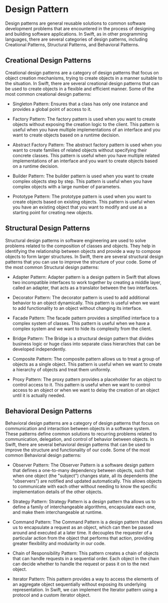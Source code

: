 # Design Pattern

Design patterns are general reusable solutions to common software development problems that are encountered in the process of designing and building software applications. In Swift, as in other programming languages, there are several categories of design patterns, including Creational Patterns, Structural Patterns, and Behavioral Patterns.

## Creational Design Patterns

Creational design patterns are a category of design patterns that focus on object creation mechanisms, trying to create objects in a manner suitable to the situation. In Swift, there are several creational design patterns that can be used to create objects in a flexible and efficient manner. Some of the most common creational design patterns:

* Singleton Pattern: Ensures that a class has only one instance and provides a global point of access to it.

* Factory Pattern: The factory pattern is used when you want to create objects without exposing the creation logic to the client. This pattern is useful when you have multiple implementations of an interface and you want to create objects based on a runtime decision.

* Abstract Factory Pattern: The abstract factory pattern is used when you want to create families of related objects without specifying their concrete classes. This pattern is useful when you have multiple related implementations of an interface and you want to create objects based on a runtime decision.

* Builder Pattern: The builder pattern is used when you want to create complex objects step by step. This pattern is useful when you have complex objects with a large number of parameters.

* Prototype Pattern: The prototype pattern is used when you want to create objects based on existing objects. This pattern is useful when you have an existing object that you want to modify and use as a starting point for creating new objects.

## Structural Design Patterns

Structural design patterns in software engineering are used to solve problems related to the composition of classes and objects. They help in identifying the relationship between objects and provide a way to compose objects to form larger structures. In Swift, there are several structural design patterns that you can use to improve the structure of your code. Some of the most common Structural design patterns:

* Adapter Pattern: Adapter pattern is a design pattern in Swift that allows two incompatible interfaces to work together by creating a middle layer, called an adapter, that acts as a translator between the two interfaces.

* Decorator Pattern: The decorator pattern is used to add additional behavior to an object dynamically. This pattern is useful when we want to add functionality to an object without changing its interface.

* Facade Pattern: The facade pattern provides a simplified interface to a complex system of classes. This pattern is useful when we have a complex system and we want to hide its complexity from the client.

* Bridge Pattern: The Bridge is a structural design pattern that divides business logic or huge class into separate class hierarchies that can be developed independently.

* Composite Pattern: The composite pattern allows us to treat a group of objects as a single object. This pattern is useful when we want to create a hierarchy of objects and treat them uniformly.

* Proxy Pattern: The proxy pattern provides a placeholder for an object to control access to it. This pattern is useful when we want to control access to an object or when we want to delay the creation of an object until it is actually needed.

##  Behavioral Design Patterns

Behavioral design patterns are a category of design patterns that focus on communication and interaction between objects in a software system. These patterns define common solutions to recurring problems related to communication, delegation, and control of behavior between objects. In Swift, there are several behavioral design patterns that can be used to improve the structure and functionality of our code. Some of the most common Behavioral design patterns:

* Observer Pattern: The Observer Pattern is a software design pattern that defines a one-to-many dependency between objects, such that when one object (the "subject") changes state, all its dependents (the "observers") are notified and updated automatically. This allows objects to communicate with each other without needing to know the specific implementation details of the other objects.

* Strategy Pattern: Strategy Pattern is a design pattern tha allows us to define a family of interchangeable algorithms, encapsulate each one, and make them interchangeable at runtime.

* Command Pattern: The Command Pattern is a design pattern that allows us to encapsulate a request as an object, which can then be passed around and executed at a later time. It decouples the requester of a particular action from the object that performs that action, providing greater flexibility and modularity in our code.

* Chain of Responsibility Pattern: This pattern creates a chain of objects that can handle requests in a sequential order. Each object in the chain can decide whether to handle the request or pass it on to the next object.

* Iterator Pattern: This pattern provides a way to access the elements of an aggregate object sequentially without exposing its underlying representation. In Swift, we can implement the Iterator pattern using a protocol and a custom iterator object.
